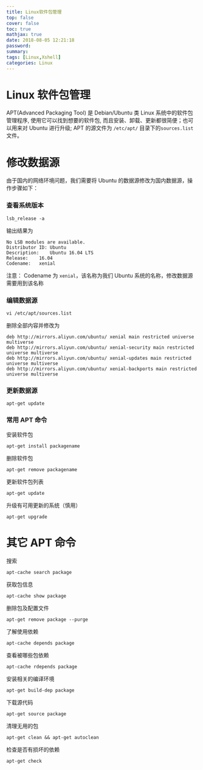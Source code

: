 ```yaml
---
title: Linux软件包管理
top: false
cover: false
toc: true
mathjax: true
date: 2018-08-05 12:21:18
password:
summary:
tags: [Linux,Xshell]
categories: Linux
---
```


# Linux 软件包管理
APT(Advanced Packaging Tool) 是 Debian/Ubuntu 类 Linux 系统中的软件包管理程序, 使用它可以找到想要的软件包, 而且安装、卸载、更新都很简便；也可以用来对 Ubuntu 进行升级; APT 的源文件为 ``/etc/apt/`` 目录下的`` sources.list ``文件。

# 修改数据源
由于国内的网络环境问题，我们需要将 Ubuntu 的数据源修改为国内数据源，操作步骤如下：

### 查看系统版本
```
lsb_release -a
```
输出结果为
```
No LSB modules are available.
Distributor ID:	Ubuntu
Description:	Ubuntu 16.04 LTS
Release:	16.04
Codename:	xenial
```

注意： Codename 为 ``xenial``，该名称为我们 Ubuntu 系统的名称，修改数据源需要用到该名称

### 编辑数据源
```
vi /etc/apt/sources.list
```

删除全部内容并修改为
```
deb http://mirrors.aliyun.com/ubuntu/ xenial main restricted universe multiverse
deb http://mirrors.aliyun.com/ubuntu/ xenial-security main restricted universe multiverse
deb http://mirrors.aliyun.com/ubuntu/ xenial-updates main restricted universe multiverse
deb http://mirrors.aliyun.com/ubuntu/ xenial-backports main restricted universe multiverse
```

### 更新数据源
```
apt-get update
```

### 常用 APT 命令
安装软件包
```
apt-get install packagename
```
删除软件包
```
apt-get remove packagename
```

更新软件包列表
```
apt-get update
```

升级有可用更新的系统（慎用）
```
apt-get upgrade
```

# 其它 APT 命令
搜索
```
apt-cache search package
```
获取包信息
```
apt-cache show package
```
删除包及配置文件
```
apt-get remove package --purge

```
了解使用依赖
```
apt-cache depends package
```

查看被哪些包依赖
```
apt-cache rdepends package

```

安装相关的编译环境
```
apt-get build-dep package
```

下载源代码
```
apt-get source package
```
清理无用的包
```
apt-get clean && apt-get autoclean
```

检查是否有损坏的依赖
```
apt-get check
```
